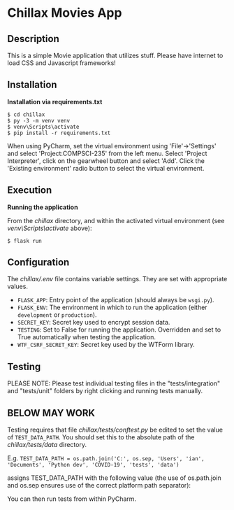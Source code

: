 # Chillax Movies App

## Description

This is a simple Movie application that utilizes stuff.
Please have internet to load CSS and Javascript frameworks!

## Installation

**Installation via requirements.txt**

```shell
$ cd chillax
$ py -3 -m venv venv
$ venv\Scripts\activate
$ pip install -r requirements.txt
```

When using PyCharm, set the virtual environment using 'File'->'Settings' and select 'Project:COMPSCI-235' from the left menu. Select 'Project Interpreter', click on the gearwheel button and select 'Add'. Click the 'Existing environment' radio button to select the virtual environment. 

## Execution

**Running the application**

From the *chillax* directory, and within the activated virtual environment (see *venv\Scripts\activate* above):

````shell
$ flask run
```` 


## Configuration

The *chillax/.env* file contains variable settings. They are set with appropriate values.

* `FLASK_APP`: Entry point of the application (should always be `wsgi.py`).
* `FLASK_ENV`: The environment in which to run the application (either `development` or `production`).
* `SECRET_KEY`: Secret key used to encrypt session data.
* `TESTING`: Set to False for running the application. Overridden and set to True automatically when testing the application.
* `WTF_CSRF_SECRET_KEY`: Secret key used by the WTForm library.


## Testing

PLEASE NOTE: Please test individual testing files in the "tests/integration" and "tests/unit" folders by right clicking and running tests manually.

BELOW MAY WORK
--------------
Testing requires that file *chillax/tests/conftest.py* be edited to set the value of `TEST_DATA_PATH`. You should set this to the absolute path of the *chillax/tests/data* directory. 

E.g. `TEST_DATA_PATH = os.path.join('C:', os.sep, 'Users', 'ian', 'Documents', 'Python dev', 'COVID-19', 'tests', 'data')`

assigns TEST_DATA_PATH with the following value (the use of os.path.join and os.sep ensures use of the correct platform path separator):


You can then run tests from within PyCharm.

 